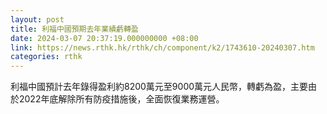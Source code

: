 ```yaml
---
layout: post
title: 利福中國預期去年業績虧轉盈
date: 2024-03-07 20:37:19.000000000 +08:00
link: https://news.rthk.hk/rthk/ch/component/k2/1743610-20240307.htm
categories: rthk
---
```


利福中國預計去年錄得盈利約8200萬元至9000萬元人民幣，轉虧為盈，主要由於2022年底解除所有防疫措施後，全面恢復業務運營。
